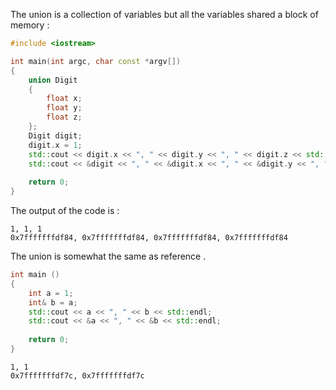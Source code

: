 The union is a collection of variables but all the variables shared a block of memory :

```C++
#include <iostream>

int main(int argc, char const *argv[])
{
    union Digit
    {
        float x;
        float y;
        float z;
    };
    Digit digit;
    digit.x = 1;
    std::cout << digit.x << ", " << digit.y << ", " << digit.z << std::endl;
    std::cout << &digit << ", " << &digit.x << ", " << &digit.y << ", " << &digit.z << std::endl;
    
    return 0;
}
```

The output of the code is :

```Plain
1, 1, 1
0x7fffffffdf84, 0x7fffffffdf84, 0x7fffffffdf84, 0x7fffffffdf84
```

The union is somewhat the same as reference .

```C++
int main ()
{
    int a = 1;
    int& b = a;
    std::cout << a << ", " << b << std::endl;
    std::cout << &a << ", " << &b << std::endl;
    
    return 0;
}
```

```Plain
1, 1
0x7fffffffdf7c, 0x7fffffffdf7c
```

